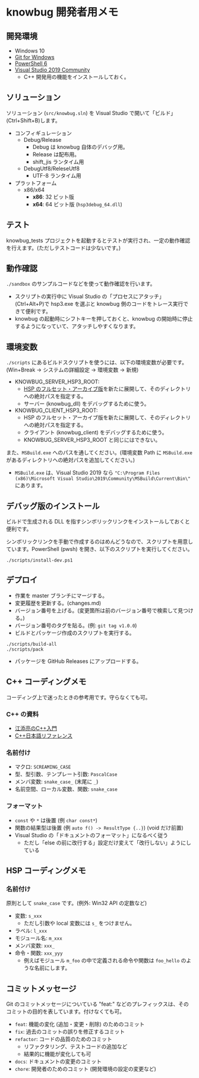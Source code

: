 # knowbug 開発者用メモ

## 開発環境

- Windows 10
- [Git for Windows](https://gitforwindows.org/)
- [PowerShell 6](https://github.com/PowerShell/PowerShell/releases/latest)
- [Visual Studio 2019 Community](https://visualstudio.microsoft.com/vs)
    - C++ 開発用の機能をインストールしておく。

## ソリューション

ソリューション (`src/knowbug.sln`) を Visual Studio で開いて「ビルド」(Ctrl+Shift+B)します。

- コンフィギュレーション
    - Debug/Release
        - Debug は knowbug 自体のデバッグ用。
        - Release は配布用。
        - shift_jis ランタイム用
    - DebugUtf8/ReleseUtf8
        - UTF-8 ランタイム用
- プラットフォーム
    - x86/x64
        - **x86**: 32 ビット版
        - **x64**: 64 ビット版 (`hsp3debug_64.dll`)

## テスト

knowbug_tests プロジェクトを起動するとテストが実行され、一定の動作確認を行えます。(ただしテストコードは少ないです。)

## 動作確認

`./sandbox` のサンプルコードなどを使って動作確認を行います。

- スクリプトの実行中に Visual Studio の「プロセスにアタッチ」(Ctrl+Alt+P)で hsp3.exe を選ぶと knowbug 側のコードをトレース実行できて便利です。
- knowbug の起動時にシフトキーを押しておくと、knowbug の開始時に停止するようになっていて、アタッチしやすくなります。

## 環境変数

`./scripts` にあるビルドスクリプトを使うには、以下の環境変数が必要です。(Win+Break → システムの詳細設定 → 環境変数 → 新規)

- KNOWBUG_SERVER_HSP3_ROOT:
    - [HSP のフルセット・アーカイブ版](http://hsp.tv/make/downlist.html)を新たに展開して、そのディレクトリへの絶対パスを指定する。
    - サーバー (knowbug_dll) をデバッグするために使う。
- KNOWBUG_CLIENT_HSP3_ROOT:
    - HSP のフルセット・アーカイブ版を新たに展開して、そのディレクトリへの絶対パスを指定する。
    - クライアント (knowbug_client) をデバッグするために使う。
    - KNOWBUG_SERVER_HSP3_ROOT と同じにはできない。

また、`MSBuild.exe` へのパスを通してください。(環境変数 Path に `MSBuild.exe` があるディレクトリへの絶対パスを追加してください。)

- `MSBuild.exe` は、Visual Studio 2019 なら `"C:\Program Files (x86)\Microsoft Visual Studio\2019\Community\MSBuild\Current\Bin\"` にあります。

## デバッグ版のインストール

ビルドで生成される DLL を指すシンボリックリンクをインストールしておくと便利です。

シンボリックリンクを手動で作成するのはめんどうなので、スクリプトを用意しています。PowerShell (pwsh) を開き、以下のスクリプトを実行してください。

```pwsh
./scripts/install-dev.ps1
```

## デプロイ

- 作業を master ブランチにマージする。
- 変更履歴を更新する。(changes.md)
- バージョン番号を上げる。(変更箇所は前のバージョン番号で検索して見つける。)
- バージョン番号のタグを貼る。(例: `git tag v1.0.0`)
- ビルドとパッケージ作成のスクリプトを実行する。

```pwsh
./scripts/build-all
./scripts/pack
```

- パッケージを GitHub Releases にアップロードする。

## C++ コーディングメモ

コーディング上で迷ったときの参考用です。守らなくても可。

### C++ の資料

- [江添亮のC++入門](https://ezoeryou.github.io/cpp-intro/)
- [C++日本語リファレンス](https://cpprefjp.github.io/)

### 名前付け

- マクロ: `SCREAMING_CASE`
- 型、型引数、テンプレート引数: `PascalCase`
- メンバ変数: `snake_case_` (末尾に `_`)
- 名前空間、ローカル変数、関数: `snake_case`

### フォーマット

- `const` や `*` は後置 (例 `char const*`)
- 関数の結果型は後置 (例 `auto f() -> ResultType {..}`) (void だけ前置)
- Visual Studio の「ドキュメントのフォーマット」になるべく従う
    - ただし「else の前に改行する」設定だけ変えて「改行しない」ようにしている

## HSP コーディングメモ

### 名前付け

原則として `snake_case` です。(例外: Win32 API の定数など)

- 変数: `s_xxx`
    - ただし引数や local 変数には `s_` をつけません。
- ラベル: `l_xxx`
- モジュール名: `m_xxx`
- メンバ変数: `xxx_`
- 命令・関数: `xxx_yyy`
    - 例えばモジュール `m_foo` の中で定義される命令や関数は `foo_hello` のような名前にします。

## コミットメッセージ

Git のコミットメッセージについている "feat:" などのプレフィックスは、そのコミットの目的を表しています。付けなくても可。

- `feat`: 機能の変化 (追加・変更・削除) のためのコミット
- `fix`: 過去のコミットの誤りを修正するコミット
- `refactor`: コードの品質のためのコミット
    - リファクタリング、テストコードの追加など
    - 結果的に機能が変化しても可
- `docs`: ドキュメントの変更のコミット
- `chore`: 開発者のためのコミット (開発環境の設定の変更など)
